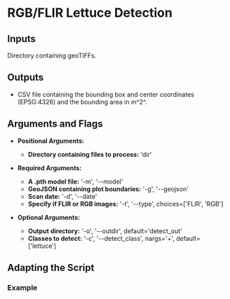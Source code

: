 # RGB/FLIR Lettuce Detection

## Inputs
Directory containing geoTIFFs. 

## Outputs
* CSV file containing the bounding box and center coordinates (EPSG:4326) and the bounding area in m^2^. 

## Arguments and Flags
* **Positional Arguments:** 
    * **Directory containing files to process:** 'dir' 
* **Required Arguments:**
    * **A .pth model file:** '-m', '--model'
    * **GeoJSON containing plot boundaries:** '-g', '--geojson'
    * **Scan date:** '-d', '--date'
    * **Specify if FLIR or RGB images:** '-t', '--type', choices=['FLIR', 'RGB']                  

* **Optional Arguments:**
    * **Output directory:** '-o', '--outdir', default='detect_out'
    * **Classes to detect:** '-c', '--detect_class', nargs='+', default=['lettuce']
       
## Adapting the Script
                                        
### Example
